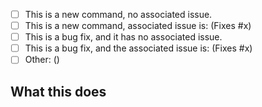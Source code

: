 <!-- Pull Request Template -->
<!-- Please put an x in the box of what this Pull Request is: -->

- [ ] This is a new command, no associated issue.
- [ ] This is a new command, associated issue is: <!-- Replace "x" with issuenum, do not remove "Fixes" or "#" --> (Fixes #x)
- [ ] This is a bug fix, and it has no associated issue.
- [ ] This is a bug fix, and the associated issue is: <!-- Replace "x" with issuenum, do not remove "Fixes" or "#" --> (Fixes #x)
- [ ] Other: <!-- Fill in the parenthesis with what you did --> ()

<!-- Briefly describe the Pull Request Below -->
## What this does

<!-- here -->
